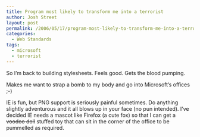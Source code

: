 ```yaml
---
title: Program most likely to transform me into a terrorist
author: Josh Street
layout: post
permalink: /2006/05/17/program-most-likely-to-transform-me-into-a-terrorist/
categories:
  - Web Standards
tags:
  - microsoft
  - terrorist
---
```

So I&#8217;m back to building stylesheets. Feels good. Gets the blood pumping.

Makes me want to strap a bomb to my body and go into Microsoft&#8217;s offices ;-)

IE is fun, but PNG support is seriously painful sometimes. Do anything slightly adventurous and it all blows up in your face (no pun intended). I&#8217;ve decided IE needs a mascot like Firefox (a cute fox) so that I can get a <del>voodoo doll</del> stuffed toy that can sit in the corner of the office to be pummelled as required.